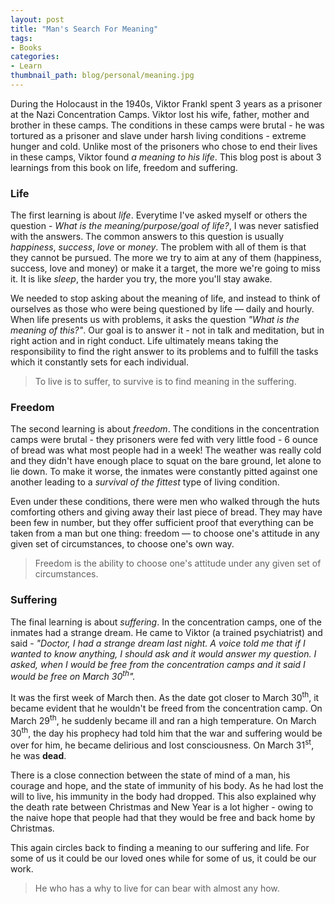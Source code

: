 ```yaml
---
layout: post
title: "Man's Search For Meaning"
tags:
- Books
categories:
- Learn
thumbnail_path: blog/personal/meaning.jpg
---
```


During the Holocaust in the 1940s, Viktor Frankl spent 3 years as a prisoner at the Nazi Concentration Camps. Viktor lost his wife, father, mother and brother in these camps. The conditions in these camps were brutal - he was tortured as a prisoner and slave under harsh living conditions - extreme hunger and cold. Unlike most of the prisoners who chose to end their lives in these camps, Viktor found *a meaning to his life*. This blog post is about 3 learnings from this book on life, freedom and suffering.

### Life

The first learning is about *life*. Everytime I've asked myself or others the question - *What is the meaning/purpose/goal of life?*, I was never satisfied with the answers. The common answers to this question is usually *happiness*, *success*, *love* or *money*. The problem with all of them is that they cannot be pursued. The more we try to aim at any of them (happiness, success, love and money) or make it a target, the more we're going to miss it. It is like *sleep*, the harder you try, the more you'll stay awake. 

We needed to stop asking about the meaning of life, and instead to think of ourselves as those who were being questioned by life — daily and hourly. When life presents us with problems, it asks the question *"What is the meaning of this?"*. Our goal is to answer it - not in talk and meditation, but in right action and in right conduct. Life ultimately means taking the responsibility to find the right answer to its problems and to fulfill the tasks which it constantly sets for each individual.

> To live is to suffer, to survive is to find meaning in the suffering.

### Freedom

The second learning is about *freedom*. The conditions in the concentration camps were brutal - they prisoners were fed with very little food - 6 ounce of bread was what most people had in a week! The weather was really cold and they didn't have enough place to squat on the bare ground, let alone to lie down. To make it worse, the inmates were constantly pitted against one another leading to a *survival of the fittest* type of living condition.

Even under these conditions, there were men who walked through the huts comforting others and giving away their last piece of bread. They may have been few in number, but they offer sufficient proof that everything can be taken from a man but one thing: freedom — to choose one's attitude in any given set of cir­cumstances, to choose one's own way. 

> Freedom is the ability to choose one's attitude under any given set of circumstances.

### Suffering

The final learning is about *suffering*. In the concentration camps, one of the inmates had a strange dream. He came to Viktor (a trained psychiatrist) and said - *"Doctor, I had a strange dream last night. A voice told me that if I wanted to know anything, I should ask and it would answer my question. I asked, when I would be free from the concentration camps and it said I would be free on March 30<sup>th</sup>".*

It was the first week of March then. As the date got closer to March 30<sup>th</sup>, it became evident that he wouldn't be freed from the concentration camp. On March 29<sup>th</sup>, he suddenly became ill and ran a high temperature. On March 30<sup>th</sup>, the day his prophecy had told him that the war and suffering would be over for him, he became delirious and lost consciousness. On March 31<sup>st</sup>, he was **dead**.

There is a close connection between the state of mind of a man, his courage and hope, and the state of immunity of his body. As he had lost the will to live, his immunity in the body had dropped. This also explained why the death rate between Christmas and New Year is a lot higher - owing to the naive hope that people had that they would be free and back home by Christmas.

This again circles back to finding a meaning to our suffering and life. For some of us it could be our loved ones while for some of us, it could be our work.

> He who has a why to live for can bear with almost any how.